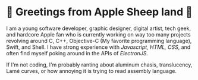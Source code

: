 # :apple: Greetings from Apple Sheep land :apple:

I am a young software developer, graphic designer, digital artist, tech geek, and hardcore Apple fan who is currently working on way too many projects revolving around C, C++, Objective-C (My favorite programming language), Swift, and Shell. I have strong experience with _Javascript, HTML,_ _CSS_, and often find myself poking around in the APIs of _ElectronJS_. 

If I'm not coding, I'm probably ranting about aluminum chasis, translucency, Lamé curves, or how annoying it is trying to read assembly language.

